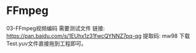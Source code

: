 # FFmpeg

03-FFmpeg视频编码 
需要测试文件
链接: https://pan.baidu.com/s/1EUhx1z31fwcQYNNZ7pq-qg 提取码: mw98
下载Test.yuv文件直接拖到工程即可。
